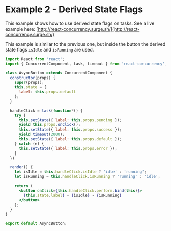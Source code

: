 Example 2 - Derived State Flags
===

This example shows how to use derived state flags on tasks. See a live example here: [http://react-concurrency.surge.sh/](http://react-concurrency.surge.sh/)

This example is similar to the previous one, but inside the button the derived state flags `isIdle` and `isRunning` are used.

```jsx
import React from 'react';
import { ConcurrentComponent, task, timeout } from 'react-concurrency';

class AsyncButton extends ConcurrentComponent {
  constructor(props) {
    super(props);
    this.state = {
      label: this.props.default
    };
  }

  handleClick = task(function*() {
    try {
      this.setState({ label: this.props.pending });
      yield this.props.onClick();
      this.setState({ label: this.props.success });
      yield timeout(2000);
      this.setState({ label: this.props.default });
    } catch (e) {
      this.setState({ label: this.props.error });
    }
  })

  render() {
    let isIdle = this.handleClick.isIdle ? 'idle' : 'running';
    let isRunning = this.handleClick.isRunning ? 'running' : 'idle';

    return (
      <button onClick={this.handleClick.perform.bind(this)}>
        {this.state.label} - {isIdle} - {isRunning}
      </button>
    );
  }
}

export default AsyncButton;
```